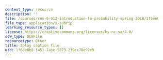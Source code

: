 ```yaml
---
content_type: resource
description: ''
file: /courses/res-6-012-introduction-to-probability-spring-2018/1f6ee0b814517abe5873239cc78e92e9_MWcO8ZTOQQQ.srt
file_type: application/x-subrip
learning_resource_types: []
license: https://creativecommons.org/licenses/by-nc-sa/4.0/
ocw_type: OCWFile
resourcetype: Other
title: 3play caption file
uid: 1f6ee0b8-1451-7abe-5873-239cc78e92e9
---
```

